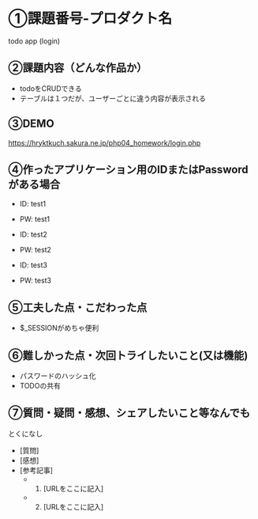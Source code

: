 # ①課題番号-プロダクト名

todo app (login)

## ②課題内容（どんな作品か）

- todoをCRUDできる
- テーブルは１つだが、ユーザーごとに違う内容が表示される

## ③DEMO

https://hryktkuch.sakura.ne.jp/php04_homework/login.php

## ④作ったアプリケーション用のIDまたはPasswordがある場合

- ID: test1
- PW: test1

- ID: test2
- PW: test2

- ID: test3
- PW: test3

## ⑤工夫した点・こだわった点

- $_SESSIONがめちゃ便利

## ⑥難しかった点・次回トライしたいこと(又は機能)

- パスワードのハッシュ化
- TODOの共有

## ⑦質問・疑問・感想、シェアしたいこと等なんでも

とくになし
- [質問]
- [感想]
- [参考記事]
  - 1. [URLをここに記入]
  - 2. [URLをここに記入]
